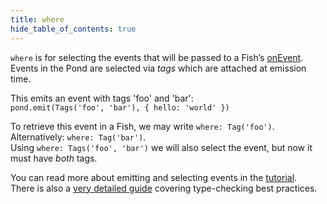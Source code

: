 ```yaml
---
title: where
hide_table_of_contents: true
---
```


`where` is for selecting the events that will be passed to a Fish’s [onEvent](./on-event). Events in
the Pond are selected via _tags_ which are attached at emission time.

This emits an event with tags 'foo' and 'bar':  
`pond.emit(Tags('foo', 'bar'), { hello: 'world' })`

To retrieve this event in a Fish, we may write `where: Tag('foo')`.  
Alternatively: `where: Tag('bar')`.  
Using `where: Tags('foo', 'bar')` we will also select the event, but now it must have _both_ tags.

You can read more about emitting and selecting events in the [tutorial](../guides/subscriptions).  
There is also a [very detailed guide](../in-depth/tag-type-checking) covering type-checking best
practices.
